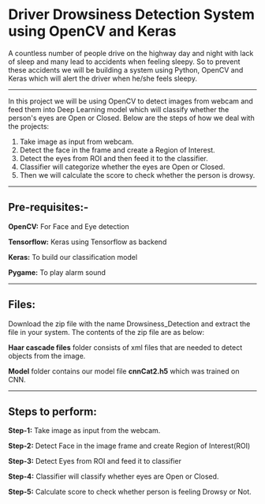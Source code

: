 # Driver Drowsiness Detection System using OpenCV and Keras
A countless number of people drive on the highway day and night with lack of sleep and many lead to accidents when feeling sleepy.
So to prevent these accidents we will be building a system using Python, OpenCV and Keras which will alert the driver when he/she feels sleepy.

---
In this project we will be using OpenCV to detect images from webcam and feed them into Deep Learning model which will classify whether the person's eyes are Open or Closed.
Below are the steps of how we deal with the projects:
1. Take image as input from webcam.
2. Detect the face in the frame and create a Region of Interest.
3. Detect the eyes from ROI and then feed it to the classifier.
4. Classifier will categorize whether the eyes are Open or Closed.
5. Then we will calculate the score to check whether the person is drowsy.

---
## Pre-requisites:-
**OpenCV:** For Face and Eye detection

**Tensorflow:** Keras using Tensorflow as backend

**Keras:** To build our classification model

**Pygame:** To play alarm sound

---
## Files:
Download the zip file with the name Drowsiness_Detection and extract the file in your system.
The contents of the zip file are as below:

**Haar cascade files** folder consists of xml files that are needed to detect objects from the image.

**Model** folder contains our model file **cnnCat2.h5** which was trained on CNN.

---
## Steps to perform:

**Step-1:** Take image as input from the webcam.

**Step-2:** Detect Face in the image frame and create Region of Interest(ROI)

**Step-3:** Detect Eyes from ROI and feed it to classifier

**Step-4:** Classifier will classify whether eyes are Open or Closed.

**Step-5:** Calculate score to check whether person is feeling Drowsy or Not.
